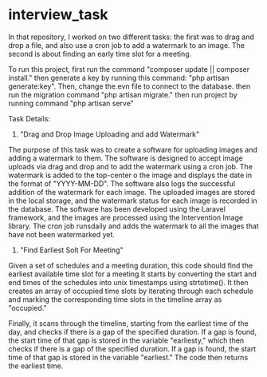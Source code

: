 # interview_task
In that repository, I worked on two different tasks: the first was to drag and drop a file, and also use a cron job to add a watermark to an image. The second is about finding an early time slot for a meeting.

To run this project, first run the command "composer update || composer install."
then generate a key by running this command: "php artisan generate:key".
Then, change the.evn file to connect to the database.
then run the migration command "php artisan migrate."
then run project by running command "php artisan serve"


Task Details:

1) "Drag and Drop Image Uploading and add Watermark"

The purpose of this task was to create a software for uploading images and adding a watermark to them. The software is designed to accept image uploads via drag and drop and to add the watermark using a cron job. The watermark is added to the top-center  o the image and displays the date in the format of "YYYY-MM-DD". The software also logs the successful addition of the watermark for each image. The uploaded images are stored in the local storage, and the watermark status for each image is recorded in the database. The software has been developed using the Laravel framework, and the images are processed using the Intervention Image library. The cron job runsdaily and adds the watermark to all the images that have not been watermarked yet.


1) "Find Earliest Solt For Meeting"

Given a set of schedules and a meeting duration, this code should find the earliest available time slot for a meeting.It starts by converting the start and end times of the schedules into unix timestamps using strtotime(). It then creates an array of occupied time slots by iterating through each schedule and marking the corresponding time slots in the timeline array as "occupied."

Finally, it scans through the timeline, starting from the earliest time of the day, and checks if there is a gap of the specified duration. If a gap is found, the start time of that gap is stored in the variable "earliesty," which then checks if there is a gap of the specified duration. If a gap is found, the start time of that gap is stored in the variable "earliest." The code then returns the earliest time.
